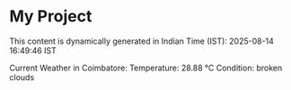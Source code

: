 # My Project

This content is dynamically generated in Indian Time (IST): 2025-08-14 16:49:46 IST


Current Weather in Coimbatore:
Temperature: 28.88 °C
Condition: broken clouds
